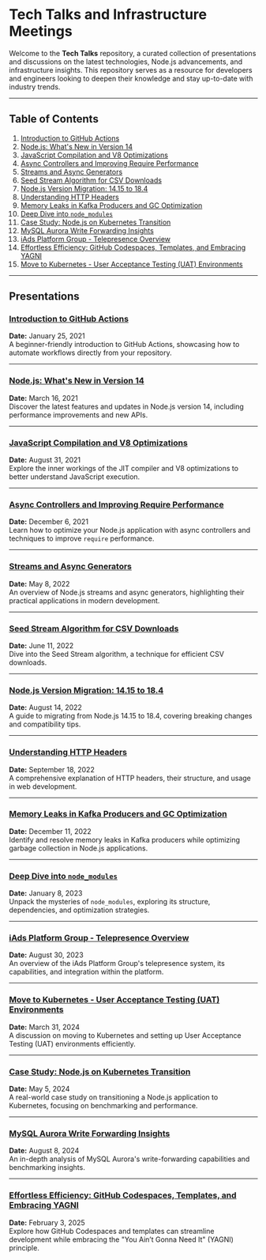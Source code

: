 # Tech Talks and Infrastructure Meetings

Welcome to the **Tech Talks** repository, a curated collection of presentations and discussions on the latest technologies, Node.js advancements, and infrastructure insights. This repository serves as a resource for developers and engineers looking to deepen their knowledge and stay up-to-date with industry trends.

---

## Table of Contents

1. [Introduction to GitHub Actions](#introduction-to-github-actions)
2. [Node.js: What's New in Version 14](#nodejs-whats-new-in-version-14)
3. [JavaScript Compilation and V8 Optimizations](#javascript-compilation-and-v8-optimizations)
4. [Async Controllers and Improving Require Performance](#async-controllers-and-improving-require-performance)
5. [Streams and Async Generators](#streams-and-async-generators)
6. [Seed Stream Algorithm for CSV Downloads](#seed-stream-algorithm-for-csv-downloads)
7. [Node.js Version Migration: 14.15 to 18.4](#nodejs-version-migration-1415-to-184)
8. [Understanding HTTP Headers](#understanding-http-headers)
9. [Memory Leaks in Kafka Producers and GC Optimization](#memory-leaks-in-kafka-producers-and-gc-optimization)
10. [Deep Dive into `node_modules`](#deep-dive-into-node_modules)
11. [Case Study: Node.js on Kubernetes Transition](#case-study-nodejs-on-kubernetes-transition)
12. [MySQL Aurora Write Forwarding Insights](#mysql-aurora-write-forwarding-insights)
13. [iAds Platform Group - Telepresence Overview](#iads-platform-group-telepresence-overview)
14. [Effortless Efficiency: GitHub Codespaces, Templates, and Embracing YAGNI](#effortless-efficiency-github-codespaces-templates-and-embracing-yagni)
15. [Move to Kubernetes - User Acceptance Testing (UAT) Environments](#move-to-kubernetes-user-acceptance-testing-uat-environments)

---

## Presentations

### [Introduction to GitHub Actions](https://github.com/ntedgi/Demand-TechTalks/tree/main/Github%20Actions)
**Date:** January 25, 2021  
A beginner-friendly introduction to GitHub Actions, showcasing how to automate workflows directly from your repository.

---

### [Node.js: What's New in Version 14](https://github.com/ntedgi/Demand-TechTalks/tree/main/Node%2014%20new%20features)
**Date:** March 16, 2021  
Discover the latest features and updates in Node.js version 14, including performance improvements and new APIs.

---

### [JavaScript Compilation and V8 Optimizations](https://github.com/ntedgi/node-v8-optimization)
**Date:** August 31, 2021  
Explore the inner workings of the JIT compiler and V8 optimizations to better understand JavaScript execution.

---

### [Async Controllers and Improving Require Performance](https://github.com/ntedgi/Demand-TechTalks/tree/main/Async%20Controller%20and%20Slow%20Require)
**Date:** December 6, 2021  
Learn how to optimize your Node.js application with async controllers and techniques to improve `require` performance.

---

### [Streams and Async Generators](https://github.com/ntedgi/Demand-TechTalks/tree/main/Streams%20%26%20Async%20Genrators)
**Date:** May 8, 2022  
An overview of Node.js streams and async generators, highlighting their practical applications in modern development.

---

### [Seed Stream Algorithm for CSV Downloads](https://github.com/ntedgi/Demand-TechTalks/blob/main/Seed%20Stream.pptx)
**Date:** June 11, 2022  
Dive into the Seed Stream algorithm, a technique for efficient CSV downloads.

---

### [Node.js Version Migration: 14.15 to 18.4](https://github.com/ntedgi/Demand-TechTalks/tree/main/from%20Node14%20to%2018_4)
**Date:** August 14, 2022  
A guide to migrating from Node.js 14.15 to 18.4, covering breaking changes and compatibility tips.

---

### [Understanding HTTP Headers](https://github.com/ntedgi/Demand-TechTalks/tree/main/from%20Node14%20to%2018_4)
**Date:** September 18, 2022  
A comprehensive explanation of HTTP headers, their structure, and usage in web development.

---

### [Memory Leaks in Kafka Producers and GC Optimization](https://github.com/ntedgi/Demand-TechTalks/tree/main/GC%26memLeaks)
**Date:** December 11, 2022  
Identify and resolve memory leaks in Kafka producers while optimizing garbage collection in Node.js applications.

---

### [Deep Dive into `node_modules`](https://github.com/ntedgi/Demand-TechTalks/tree/main/node-modules)
**Date:** January 8, 2023  
Unpack the mysteries of `node_modules`, exploring its structure, dependencies, and optimization strategies.

---

### [iAds Platform Group - Telepresence Overview](https://github.com/ntedgi/Demand-TechTalks/tree/main/iAds%20Platform%20Telepresence)
**Date:** August 30, 2023  
An overview of the iAds Platform Group's telepresence system, its capabilities, and integration within the platform.

---

### [Move to Kubernetes - User Acceptance Testing (UAT) Environments](https://github.com/ntedgi/Demand-TechTalks/tree/main/Move%20to%20Kubernetes%20UAT)
**Date:** March 31, 2024  
A discussion on moving to Kubernetes and setting up User Acceptance Testing (UAT) environments efficiently.

---

### [Case Study: Node.js on Kubernetes Transition](https://github.com/ntedgi/Demand-TechTalks/tree/main//Write%20Forwarding%20Benchmarking%20Insights)
**Date:** May 5, 2024  
A real-world case study on transitioning a Node.js application to Kubernetes, focusing on benchmarking and performance.

---

### [MySQL Aurora Write Forwarding Insights](https://github.com/ntedgi/Demand-TechTalks/tree/main//Write%20Forwarding%20Benchmarking%20Insights)
**Date:** August 8, 2024  
An in-depth analysis of MySQL Aurora's write-forwarding capabilities and benchmarking insights.

---

### [Effortless Efficiency: GitHub Codespaces, Templates, and Embracing YAGNI](https://github.com/ntedgi/Demand-TechTalks/tree/main/Effortless%20Efficiency)
**Date:** February 3, 2025  
Explore how GitHub Codespaces and templates can streamline development while embracing the "You Ain’t Gonna Need It" (YAGNI) principle.

